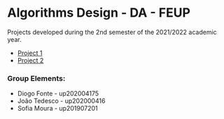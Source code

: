 # Algorithms Design - DA - FEUP

Projects developed during the 2nd semester of the 2021/2022 academic year.

- [Project 1](/project-1)
- [Project 2](/project-2)

### Group Elements:
- Diogo Fonte - up202004175
- João Tedesco - up202000416
- Sofia Moura - up201907201
